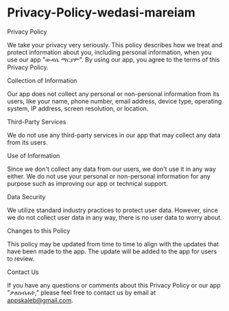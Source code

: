# Privacy-Policy-wedasi-mareiam

Privacy Policy

We take your privacy very seriously. This policy describes how we treat and protect information about you, including personal information, when you use our app "ውዳሴ ማርያም". By using our app, you agree to the terms of this Privacy Policy.

Collection of Information

Our app does not collect any personal or non-personal information from its users, like your name, phone number, email address, device type, operating system, IP address, screen resolution, or location.

Third-Party Services

We do not use any third-party services in our app that may collect any data from its users.

Use of Information

Since we don't collect any data from our users, we don't use it in any way either. We do not use your personal or non-personal information for any purpose such as improving our app or technical support.

Data Security

We utilize standard industry practices to protect user data. However, since we do not collect user data in any way, there is no user data to worry about.

Changes to this Policy

This policy may be updated from time to time to align with the updates that have been made to the app. The update will be added to the app for users to review.

Contact Us

If you have any questions or comments about this Privacy Policy or our app "ቃለስብሐት," please feel free to contact us by email at appskaleb@gmail.com.
